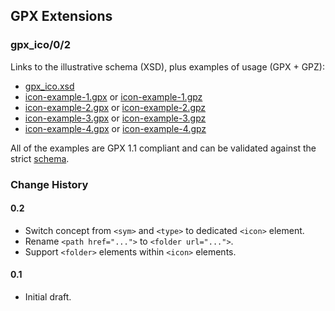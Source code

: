 ## GPX Extensions

### gpx_ico/0/2

Links to the illustrative schema (XSD), plus examples of usage (GPX + GPZ):

- [gpx_ico.xsd](gpx_ico.xsd)
- [icon-example-1.gpx](icon-example-1.gpx) or [icon-example-1.gpz](icon-example-1.gpz)
- [icon-example-2.gpx](icon-example-2.gpx) or [icon-example-2.gpz](icon-example-2.gpz)
- [icon-example-3.gpx](icon-example-3.gpx) or [icon-example-3.gpz](icon-example-3.gpz)
- [icon-example-4.gpx](icon-example-4.gpx) or [icon-example-4.gpz](icon-example-4.gpz)

All of the examples are GPX 1.1 compliant and can be validated against the strict [schema](https://www.topografix.com/GPX/1/1/gpx-strict.xsd).



### Change History

#### 0.2

- Switch concept from `<sym>` and `<type>` to dedicated `<icon>` element.
- Rename `<path href="...">` to `<folder url="...">`.
- Support `<folder>` elements within `<icon>` elements.

#### 0.1

- Initial draft.
